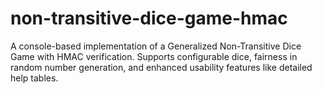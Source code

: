 # non-transitive-dice-game-hmac
A console-based implementation of a Generalized Non-Transitive Dice Game with HMAC verification. Supports configurable dice, fairness in random number generation, and enhanced usability features like detailed help tables.
